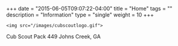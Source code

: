 +++
date = "2015-06-05T09:07:22-04:00"
title = "Home"
tags = ""
description = "Information"
type = "single"
weight = 10
+++

    <img src="/images/cubscoutlogo.gif">

Cub Scout Pack 449
Johns Creek, GA
